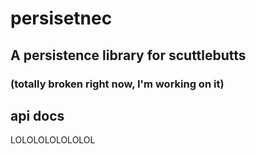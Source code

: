# persisetnec
## A persistence library for scuttlebutts
### (totally broken right now, I'm working on it)

## api docs

LOLOLOLOLOLOLOL

